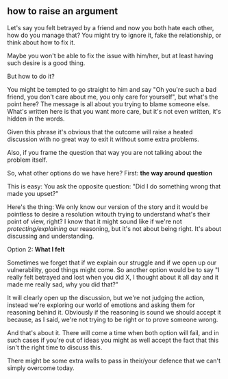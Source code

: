 ## how to raise an argument

Let's say you felt betrayed by a friend and now you both hate each other, how do you manage that? You might try to ignore it, fake the relationship, or think about how to fix it.

Maybe you won't be able to fix the issue with him/her, but at least having such desire is a good thing.

But how to do it?

You might be tempted to go straight to him and say "Oh you're such a bad friend, you don't care about me, you only care for yourself", but what's the point here?
The message is all about you trying to blame someone else. What's written here is that you want more care, but it's not even written, it's hidden in the words. 

Given this phrase it's obvious that the outcome will raise a heated discussion with no great way to exit it without some extra problems.

Also, if you frame the question that way you are not talking about the problem itself.

So, what other options do we have here?
First: **the way around question**

This is easy: You ask the opposite question: "Did I do something wrong that made you upset?"

Here's the thing: We only know our version of the story and it would be pointless to desire a resolution witouth trying to understand what's their point of view, right?
I know that it might sound like if we're not _protecting/explaining_ our reasoning, but it's not about being right. It's about discussing and understanding.

Option 2: **What I felt**

Sometimes we forget that if we explain our struggle and if we open up our vulnerability, good things might come.
So another option would be to say "I really felt betrayed and lost when you did X, I thought about it all day and it made me really sad, why you did that?"

It will clearly open up the discussion, but we're not judging the action, instead we're exploring our world of emotions and asking them for reasoning behind it.
Obviously if the reasoning is sound we should accept it because, as I said, we're not trying to be right or to prove someone wrong.

And that's about it. 
There will come a time when both option will fail, and in such cases if you're out of ideas you might as well accept the fact that this isn't the right time to discuss this. 

There might be some extra walls to pass in their/your defence that we can't simply overcome today.
